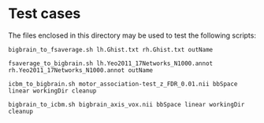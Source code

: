 # Test cases

The files enclosed in this directory may be used to test the following scripts:

`bigbrain_to_fsaverage.sh lh.Ghist.txt rh.Ghist.txt outName`

`fsaverage_to_bigbrain.sh lh.Yeo2011_17Networks_N1000.annot rh.Yeo2011_17Networks_N1000.annot outName`

`icbm_to_bigbrain.sh motor_association-test_z_FDR_0.01.nii bbSpace linear workingDir cleanup`

`bigbrain_to_icbm.sh bigbrain_axis_vox.nii bbSpace linear workingDir cleanup`
